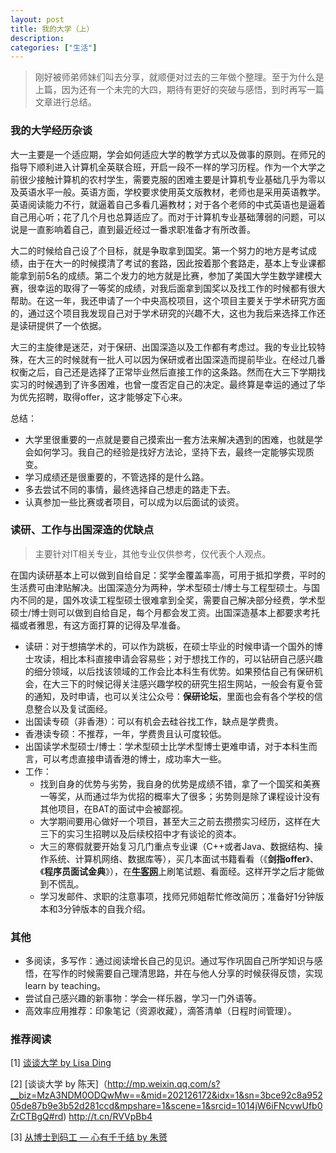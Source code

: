 ```yaml
---
layout: post
title: 我的大学（上）
description:
categories: ["生活"]
---
```


> 刚好被师弟师妹们叫去分享，就顺便对过去的三年做个整理。至于为什么是上篇，因为还有一个未完的大四，期待有更好的突破与感悟，到时再写一篇文章进行总结。

### 我的大学经历杂谈

大一主要是一个适应期，学会如何适应大学的教学方式以及做事的原则。在师兄的指导下顺利进入计算机全英联合班，开启一段不一样的学习历程。作为一个大学之前很少接触计算机的农村学生，需要克服的困难主要是计算机专业基础几乎为零以及英语水平一般。英语方面，学校要求使用英文版教材，老师也是采用英语教学。英语阅读能力不行，就逼着自己多看几遍教材；对于各个老师的中式英语也是逼着自己用心听；花了几个月也总算适应了。而对于计算机专业基础薄弱的问题，可以说是一直影响着自己，直到最近经过一番求职准备才有所改善。

大二的时候给自己设了个目标，就是争取拿到国奖。第一个努力的地方是考试成绩，由于在大一的时候摸清了考试的套路，因此按着那个套路走，基本上专业课都能拿到前5名的成绩。第二个发力的地方就是比赛，参加了美国大学生数学建模大赛，很幸运的取得了一等奖的成绩，对我后面拿到国奖以及找工作的时候都有很大帮助。在这一年，我还申请了一个中央高校项目，这个项目主要关于学术研究方面的，通过这个项目我发现自己对于学术研究的兴趣不大，这也为我后来选择工作还是读研提供了一个依据。

大三的主旋律是迷茫，对于保研、出国深造以及工作都有考虑过。我的专业比较特殊，在大三的时候就有一批人可以因为保研或者出国深造而提前毕业。在经过几番权衡之后，自己还是选择了正常毕业然后直接工作的这条路。然而在大三下学期找实习的时候遇到了许多困难，也曾一度否定自己的决定。最终算是幸运的通过了华为优先招聘，取得offer，这才能够定下心来。

总结：

- 大学里很重要的一点就是要自己摸索出一套方法来解决遇到的困难，也就是学会如何学习。我自己的经验是找好方法论，坚持下去，最终一定能够实现质变。
- 学习成绩还是很重要的，不管选择的是什么路。
- 多去尝试不同的事情，最终选择自己想走的路走下去。
- 认真参加一些比赛或者项目，可以成为以后面试的谈资。

### 读研、工作与出国深造的优缺点

> 主要针对IT相关专业，其他专业仅供参考，仅代表个人观点。

在国内读研基本上可以做到自给自足：奖学金覆盖率高，可用于抵扣学费，平时的生活费可由津贴解决。出国深造分为两种，学术型硕士/博士与工程型硕士。与国内不同的是，国外攻读工程型硕士很难拿到全奖，需要自己解决部分经费，学术型硕士/博士则可以做到自给自足，每个月都会发工资。出国深造基本上都要求考托福或者雅思，有这方面打算的记得及早准备。

- 读研：对于想搞学术的，可以作为跳板，在硕士毕业的时候申请一个国外的博士攻读，相比本科直接申请会容易些；对于想找工作的，可以钻研自己感兴趣的细分领域，以后找该领域的工作会比本科生有优势。如果预估自己有保研机会，在大三下的时候记得关注感兴趣学校的研究生招生网站，一般会有夏令营的通知，及时申请，也可以关注公众号：**保研论坛**，里面也会有各个学校的信息整合以及复试面经。
- 出国读专硕（非香港）：可以有机会去硅谷找工作，缺点是学费贵。
- 香港读专硕：不推荐，一年，学费贵且认可度较低。
- 出国读学术型硕士/博士：学术型硕士比学术型博士更难申请，对于本科生而言，可以考虑直接申请香港的博士，成功率大一些。
- 工作：
    - 找到自身的优势与劣势，我自身的优势是成绩不错，拿了一个国奖和美赛一等奖，从而通过华为优招的概率大了很多；劣势则是除了课程设计没有其他项目，在BAT的面试中会被鄙视。
    - 大学期间要用心做好一个项目，甚至大三之前去攒攒实习经历，这样在大三下的实习生招聘以及后续校招中才有谈论的资本。
    - 大三的寒假就要开始复习几门重点专业课（C++或者Java、数据结构、操作系统、计算机网络、数据库等），买几本面试书籍看看（《**剑指offer**》、《**程序员面试金典**》），在[**牛客网**](http://www.nowcoder.com/)上刷笔试题、看面经。这样开学之后才能做到不慌乱。
    - 学习发邮件、求职的注意事项，找师兄师姐帮忙修改简历；准备好1分钟版本和3分钟版本的自我介绍。


### 其他

- 多阅读，多写作：通过阅读增长自己的见识。通过写作巩固自己所学知识与感悟，在写作的时候需要自己理清思路，并在与他人分享的时候获得反馈，实现learn by teaching。
- 尝试自己感兴趣的新事物：学会一样乐器，学习一门外语等。
- 高效率应用推荐：印象笔记（资源收藏），滴答清单（日程时间管理）。

### 推荐阅读

[1] [谈谈大学 by Lisa Ding](http://dinglisa.com/blog/2014/05/03/my-talk-on-university/)

[2] [谈谈大学 by 陈天]（http://mp.weixin.qq.com/s?__biz=MzA3NDM0ODQwMw==&mid=202126172&idx=1&sn=3bce92c8a95205de87b9e3b52d281ccd&mpshare=1&scene=1&srcid=1014jW6iFNcvwUfb0ZrCTBgQ#rd) http://t.cn/RVVpBb4

[3] [从博士到码工 — 心有千千结 by 朱赟](http://mp.weixin.qq.com/s?__biz=MzA4ODgwNjk1MQ==&mid=405675970&idx=1&sn=e1c5a9e35c217600b5d11f57f6a336e5&mpshare=1&scene=1&srcid=1014pQdzUKEXCnOX6QbNZ6NA#rd)